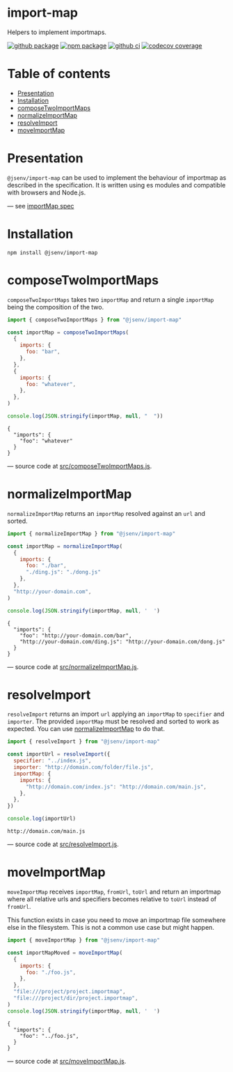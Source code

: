 # import-map

Helpers to implement importmaps.

[![github package](https://img.shields.io/github/package-json/v/jsenv/jsenv-import-map.svg?logo=github&label=package)](https://github.com/jsenv/jsenv-import-map/packages)
[![npm package](https://img.shields.io/npm/v/@jsenv/import-map.svg?logo=npm&label=package)](https://www.npmjs.com/package/@jsenv/import-map)
[![github ci](https://github.com/jsenv/jsenv-import-map/workflows/ci/badge.svg)](https://github.com/jsenv/jsenv-import-map/actions?workflow=ci)
[![codecov coverage](https://codecov.io/gh/jsenv/jsenv-import-map/branch/master/graph/badge.svg)](https://codecov.io/gh/jsenv/jsenv-import-map)

# Table of contents

- [Presentation](#Presentation)
- [Installation](#installation)
- [composeTwoImportMaps](#composetwoimportmaps)
- [normalizeImportMap](#normalizeimportmap)
- [resolveImport](#resolveimport)
- [moveImportMap](#moveImportMap)

# Presentation

`@jsenv/import-map` can be used to implement the behaviour of importmap as described in the specification. It is written using es modules and compatible with browsers and Node.js.

— see [importMap spec](https://github.com/WICG/import-maps)

# Installation

```console
npm install @jsenv/import-map
```

# composeTwoImportMaps

`composeTwoImportMaps` takes two `importMap` and return a single `importMap` being the composition of the two.

```js
import { composeTwoImportMaps } from "@jsenv/import-map"

const importMap = composeTwoImportMaps(
  {
    imports: {
      foo: "bar",
    },
  },
  {
    imports: {
      foo: "whatever",
    },
  },
)

console.log(JSON.stringify(importMap, null, "  "))
```

```console
{
  "imports": {
    "foo": "whatever"
  }
}
```

— source code at [src/composeTwoImportMaps.js](./src/composeTwoImportMaps.js).

# normalizeImportMap

`normalizeImportMap` returns an `importMap` resolved against an `url` and sorted.

```js
import { normalizeImportMap } from "@jsenv/import-map"

const importMap = normalizeImportMap(
  {
    imports: {
      foo: "./bar",
      "./ding.js": "./dong.js"
    },
  },
  "http://your-domain.com",
)

console.log(JSON.stringify(importMap, null, '  ')
```

```console
{
  "imports": {
    "foo": "http://your-domain.com/bar",
    "http://your-domain.com/ding.js": "http://your-domain.com/dong.js"
  }
}
```

— source code at [src/normalizeImportMap.js](./src/normalizeImportMap.js).

# resolveImport

`resolveImport` returns an import `url` applying an `importMap` to `specifier` and `importer`. The provided `importMap` must be resolved and sorted to work as expected. You can use [normalizeImportMap](#normalizeimportmap) to do that.

```js
import { resolveImport } from "@jsenv/import-map"

const importUrl = resolveImport({
  specifier: "../index.js",
  importer: "http://domain.com/folder/file.js",
  importMap: {
    imports: {
      "http://domain.com/index.js": "http://domain.com/main.js",
    },
  },
})

console.log(importUrl)
```

```console
http://domain.com/main.js
```

— source code at [src/resolveImport.js](./src/resolveImport.js).

# moveImportMap

`moveImportMap` receives `importMap`, `fromUrl`, `toUrl` and return an importmap where all relative urls and specifiers becomes relative to `toUrl` instead of `fromUrl`.

This function exists in case you need to move an importmap file somewhere else in the filesystem. This is not a common use case but might happen.

```js
import { moveImportMap } from "@jsenv/import-map"

const importMapMoved = moveImportMap(
  {
    imports: {
      foo: "./foo.js",
    },
  },
  "file:///project/project.importmap",
  "file:///project/dir/project.importmap",
)
console.log(JSON.stringify(importMap, null, '  ')
```

```console
{
  "imports": {
    "foo": "../foo.js",
  }
}
```

— source code at [src/moveImportMap.js](./src/moveImportMap.js).
